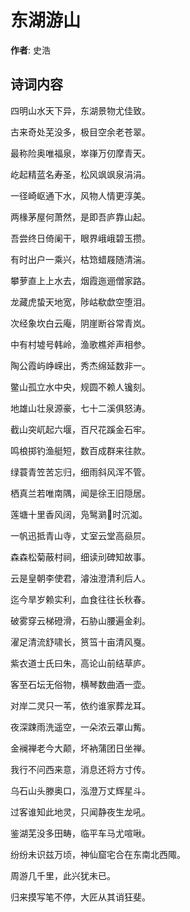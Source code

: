 # 东湖游山

**作者**: 史浩

## 诗词内容

四明山水天下异，东湖景物尤佳致。

古来奇处芜没多，极目空余老苍翠。

最称险奥唯福泉，崒嵂万仞摩青天。

屹起精蓝名寿圣，松风飒飒泉涓涓。

一径崎岖通下水，风物人情更淳美。

两椽茅屋何萧然，是即吾庐靠山起。

吾尝终日倚阑干，眼界峨峨碧玉攒。

有时出户一乘兴，枯筇蜡屐随清湍。

攀萝直上上水去，烟霞迤逦僧家路。

龙藏虎蛰天地宽，陟岵欷歔空堕泪。

次经象坎白云庵，阴崖断谷常青岚。

中有村墟号韩岭，渔歌樵斧声相参。

陶公霞屿峥嵘出，秀杰绵延数非一。

鳖山孤立水中央，规圆不赖人镵刻。

地雄山壮泉源豪，七十二溪俱怒涛。

截山突屼起六堰，百尺花蹊金石牢。

鸣桹掷钓渔艇短，数百成群来往款。

绿蓑青笠苦忘归，细雨斜风浑不管。

栖真兰若唯南隅，闻是徐王旧隠居。

莲塘十里香风阔，凫鹥㶉𫛶时沉洳。

一帆迅抵青山寺，丈室云堂高赑屃。

森森松菊蔽村祠，细读刓碑知故事。

云是皇朝李使君，濬浊澄清利后人。

迄今旱岁赖实利，血食往往长秋春。

破雾穿云梯磴滑，石胁山腰遍金刹。

濯足清流舒啸长，筼筜十亩清风戛。

紫衣道士氏曰朱，高论山前结草庐。

客至石坛无俗物，横琴数曲酒一壶。

对岸二灵只一苇，依约谁家葬龙耳。

夜深踈雨洗遥空，一朵浓云罩山觜。

金襕禅老今大颠，坏衲蒲团日坐禅。

我行不问西来意，消息还将方寸传。

乌石山头滕奥口，泓澄万丈辉星斗。

过客谁知此地灵，只闻静夜生龙吼。

鉴湖芜没多田畴，临平车马尤喧啾。

纷纷未识兹万顷，神仙窟宅合在东南北西陬。

周游几千里，此兴犹未已。

归来摸写笔不停，大匠从其诮狂斐。

